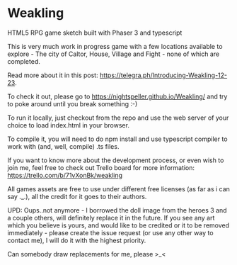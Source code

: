 # Weakling
HTML5 RPG game sketch built with Phaser 3 and typescript

This is very much work in progress game with a few locations available to explore - The city of Caltor, House, Village and Fight - none of which are completed.

Read more about it in this post: https://telegra.ph/Introducing-Weakling-12-23.

To check it out, please go to https://nightspeller.github.io/Weakling/ and try to poke around until you break something :-)

To run it locally, just checkout from the repo and use the web server of your choice to load index.html in your browser.

To compile it, you will need to do npm install and use typescript compiler to work with (and, well, compile) .ts files.

If you want to know more about the development process, or even wish to join me, feel free to check out Trello board for more information:
https://trello.com/b/71vXonBk/weakling

All games assets are free to use under different free licenses (as far as i can say ._.), all the credit for it goes to their authors.

UPD: Oups..not anymore - I borrowed the doll image from the heroes 3 and a couple others, will definitely replace it in the future. 
If you see any art which you believe is yours, and would like to be credited or it to be removed immediately - please create the issue request (or use any other way to contact me), I will do it with the highest priority.

Can somebody draw replacements for me, please >_<